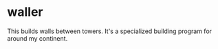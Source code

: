 # waller
This builds walls between towers. It's a specialized building program for around my continent.
